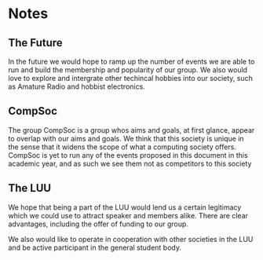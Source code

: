 # Notes

## The Future

In the future we would hope to ramp up the number of events we are able to run and build the membership and popularity of our group.
We also would love to explore and intergrate other techincal hobbies into our society, such as Amature Radio and hobbist electronics.

## CompSoc

The group CompSoc is a group whos aims and goals, at first glance, appear to overlap with our aims and goals.
We think that this society is unique in the sense that it widens the scope of what a computing society offers.
CompSoc is yet to run any of the events proposed in this document in this academic year, and as such we see them not as competitors to this society

## The LUU

We hope that being a part of the LUU would lend us a certain legitimacy which we could use to attract speaker and members alike.
There are clear advantages, including the offer of funding to our group.

We also would like to operate in cooperation with other societies in the LUU and be active participant in the general student body.
